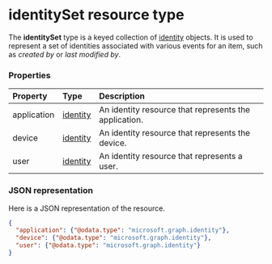 # identitySet resource type

The **identitySet** type is a keyed collection of [identity](identity.md)
objects. It is used to represent a set of identities associated with various
events for an item, such as _created by_ or _last modified by_.

### Properties

| Property    | Type                    | Description                                           |
|:------------|:------------------------|:------------------------------------------------------|
| application | [identity](identity.md) | An identity resource that represents the application. |
| device      | [identity](identity.md) | An identity resource that represents the device.      |
| user        | [identity](identity.md) | An identity resource that represents a user.          |

### JSON representation

Here is a JSON representation of the resource.

<!-- {
  "blockType": "resource",
  "optionalProperties": [ "user", "device", "application" ],
  "@odata.type": "microsoft.graph.identitySet"
}-->

```json
{
  "application": {"@odata.type": "microsoft.graph.identity"},
  "device": {"@odata.type": "microsoft.graph.identity"},
  "user": {"@odata.type": "microsoft.graph.identity"}
}

```

<!-- uuid: 8fcb5dbc-d5aa-4681-8e31-b001d5168d79
2015-10-25 14:57:30 UTC -->
<!-- {
  "type": "#page.annotation",
  "description": "identitySet resource",
  "keywords": "",
  "section": "documentation",
  "tocPath": ""
}-->
